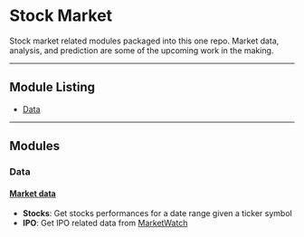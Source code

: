 # Stock Market

Stock market related modules packaged into this one repo.
Market data, analysis, and prediction are some of the upcoming 
work in the making.

---
## Module Listing
 * [Data](https://github.com/jk1mm/stock_market#data)


---

## Modules

### Data

#### [Market data](stock_market/data)
 - **Stocks**: Get stocks performances for a date range given 
  a ticker symbol
 - **IPO**: Get IPO related data from [MarketWatch](https://www.marketwatch.com/tools/ipo-calendar)
